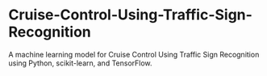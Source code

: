 # Cruise-Control-Using-Traffic-Sign-Recognition
A machine learning model for Cruise Control Using Traffic Sign Recognition using Python, scikit-learn, and TensorFlow.
